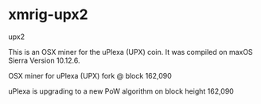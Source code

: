 # xmrig-upx2
upx2

This is an OSX miner for the uPlexa (UPX) coin. It was compiled on maxOS Sierra Version 10.12.6.

OSX miner for uPlexa (UPX) fork @ block 162,090

uPlexa is upgrading to a new PoW algorithm on block height 162,090
